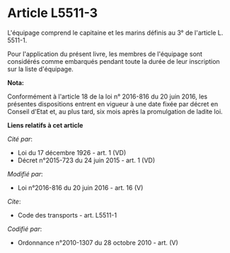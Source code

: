 # Article L5511-3

L'équipage comprend le capitaine et les marins définis au 3° de l'article L. 5511-1. 

Pour l'application du présent livre, les membres de l'équipage sont considérés comme embarqués pendant toute la durée de leur
inscription sur la liste d'équipage.

**Nota:**

Conformément à l'article 18 de la loi n° 2016-816 du 20 juin 2016, les présentes dispositions entrent en vigueur à une date
fixée par décret en Conseil d'Etat et, au plus tard, six mois après la promulgation de ladite loi.

**Liens relatifs à cet article**

_Cité par_:

  - Loi du 17 décembre 1926 - art. 1 (VD)
  - Décret n°2015-723 du 24 juin 2015 - art. 1 (VD)

_Modifié par_:

  - Loi n°2016-816 du 20 juin 2016 - art. 16 (V)

_Cite_:

  - Code des transports - art. L5511-1

_Codifié par_:

  - Ordonnance n°2010-1307 du 28 octobre 2010 - art. (V)
